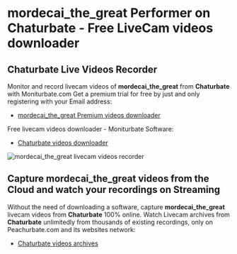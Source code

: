 # mordecai_the_great Performer on Chaturbate - Free LiveCam videos downloader

## Chaturbate Live Videos Recorder

Monitor and record livecam videos of **mordecai_the_great** from **Chaturbate** with Moniturbate.com
Get a premium trial for free by just and only registering with your Email address:
* [mordecai_the_great Premium videos downloader](https://moniturbate.com/request-demo-licence-key.html)

Free livecam videos downloader - Moniturbate Software:
* [Chaturbate videos downloader](https://moniturbate.com/moniturbate-download-software.html)

![mordecai_the_great livecam videos recorder](https://peachurnet.com/templates/moniturbate-software.png)


## Capture mordecai_the_great videos from the Cloud and watch your recordings on Streaming

Without the need of downloading a software, capture **mordecai_the_great** livecam videos from **Chaturbate** 100% online.
Watch Livecam archives from **Chaturbate** unlimitedly from thousands of existing recordings, only on Peachurbate.com and its websites network:
* [Chaturbate videos archives](https://peachurnet.com/)